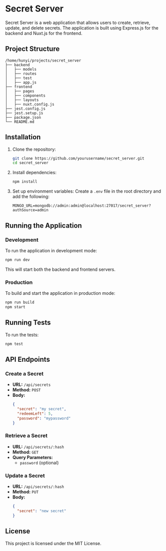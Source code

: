# Secret Server

Secret Server is a web application that allows users to create, retrieve, update, and delete secrets. The application is built using Express.js for the backend and Nuxt.js for the frontend.

## Project Structure

```
/home/hunyi/projects/secret_server
├── backend
│   ├── models
│   ├── routes
│   ├── test
│   ├── app.js
├── frontend
│   ├── pages
│   ├── components
│   ├── layouts
│   ├── nuxt.config.js
├── jest.config.js
├── jest.setup.js
├── package.json
└── README.md
```

## Installation

1. Clone the repository:
   ```bash
   git clone https://github.com/yourusername/secret_server.git
   cd secret_server
   ```

2. Install dependencies:
   ```bash
   npm install
   ```

3. Set up environment variables:
   Create a `.env` file in the root directory and add the following:
   ```env
   MONGO_URL=mongodb://admin:admin@localhost:27017/secret_server?authSource=admin
   ```

## Running the Application

### Development

To run the application in development mode:

```bash
npm run dev
```

This will start both the backend and frontend servers.

### Production

To build and start the application in production mode:

```bash
npm run build
npm start
```

## Running Tests

To run the tests:

```bash
npm test
```

## API Endpoints

### Create a Secret

- **URL:** `/api/secrets`
- **Method:** `POST`
- **Body:**
  ```json
  {
    "secret": "my secret",
    "redeemLeft": 5,
    "password": "mypassword"
  }
  ```

### Retrieve a Secret

- **URL:** `/api/secrets/:hash`
- **Method:** `GET`
- **Query Parameters:**
  - `password` (optional)

### Update a Secret

- **URL:** `/api/secrets/:hash`
- **Method:** `PUT`
- **Body:**
  ```json
  {
    "secret": "new secret"
  }
  ```

## License

This project is licensed under the MIT License.
